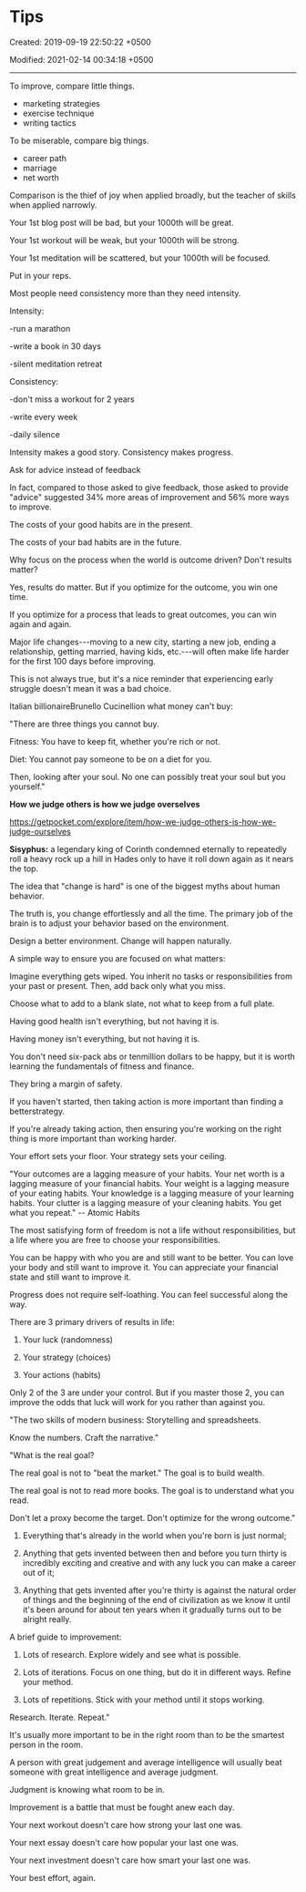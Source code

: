 # Tips

Created: 2019-09-19 22:50:22 +0500

Modified: 2021-02-14 00:34:18 +0500

---

To improve, compare little things.
-   marketing strategies
-   exercise technique
-   writing tactics

To be miserable, compare big things.
-   career path
-   marriage
-   net worth

Comparison is the thief of joy when applied broadly, but the teacher of skills when applied narrowly.



Your 1st blog post will be bad, but your 1000th will be great.

Your 1st workout will be weak, but your 1000th will be strong.

Your 1st meditation will be scattered, but your 1000th will be focused.

Put in your reps.



Most people need consistency more than they need intensity.

Intensity:

-run a marathon

-write a book in 30 days

-silent meditation retreat

Consistency:

-don't miss a workout for 2 years

-write every week

-daily silence

Intensity makes a good story. Consistency makes progress.



Ask for advice instead of feedback

In fact, compared to those asked to give feedback, those asked to provide "advice" suggested 34% more areas of improvement and 56% more ways to improve.



The costs of your good habits are in the present.

The costs of your bad habits are in the future.



Why focus on the process when the world is outcome driven? Don't results matter?

Yes, results do matter. But if you optimize for the outcome, you win one time.

If you optimize for a process that leads to great outcomes, you can win again and again.



Major life changes---moving to a new city, starting a new job, ending a relationship, getting married, having kids, etc.---will often make life harder for the first 100 days before improving.

This is not always true, but it's a nice reminder that experiencing early struggle doesn't mean it was a bad choice.



Italian billionaireBrunello Cucinellion what money can't buy:

"There are three things you cannot buy.

Fitness: You have to keep fit, whether you're rich or not.

Diet: You cannot pay someone to be on a diet for you.

Then, looking after your soul. No one can possibly treat your soul but you yourself."



**How we judge others is how we judge overselves**

<https://getpocket.com/explore/item/how-we-judge-others-is-how-we-judge-ourselves>



**Sisyphus:** a legendary king of Corinth condemned eternally to repeatedly roll a heavy rock up a hill in Hades only to have it roll down again as it nears the top.



The idea that "change is hard" is one of the biggest myths about human behavior.

The truth is, you change effortlessly and all the time. The primary job of the brain is to adjust your behavior based on the environment.

Design a better environment. Change will happen naturally.



A simple way to ensure you are focused on what matters:

Imagine everything gets wiped. You inherit no tasks or responsibilities from your past or present. Then, add back only what you miss.

Choose what to add to a blank slate, not what to keep from a full plate.



Having good health isn't everything, but not having it is.



Having money isn't everything, but not having it is.

You don't need six-pack abs or tenmillion dollars to be happy, but it is worth learning the fundamentals of fitness and finance.

They bring a margin of safety.



If you haven't started, then taking action is more important than finding a betterstrategy.

If you're already taking action, then ensuring you're working on the right thing is more important than working harder.

Your effort sets your floor. Your strategy sets your ceiling.



"Your outcomes are a lagging measure of your habits. Your net worth is a lagging measure of your financial habits. Your weight is a lagging measure of your eating habits. Your knowledge is a lagging measure of your learning habits. Your clutter is a lagging measure of your cleaning habits. You get what you repeat." -- Atomic Habits



The most satisfying form of freedom is not a life without responsibilities, but a life where you are free to choose your responsibilities.



You can be happy with who you are and still want to be better. You can love your body and still want to improve it. You can appreciate your financial state and still want to improve it.

Progress does not require self-loathing. You can feel successful along the way.



There are 3 primary drivers of results in life:

1.  Your luck (randomness)

2.  Your strategy (choices)

3.  Your actions (habits)

Only 2 of the 3 are under your control. But if you master those 2, you can improve the odds that luck will work for you rather than against you.



"The two skills of modern business: Storytelling and spreadsheets.

Know the numbers. Craft the narrative."



"What is the real goal?

The real goal is not to "beat the market." The goal is to build wealth.

The real goal is not to read more books. The goal is to understand what you read.

Don't let a proxy become the target. Don't optimize for the wrong outcome."



1.  Everything that's already in the world when you're born is just normal;

2.  Anything that gets invented between then and before you turn thirty is incredibly exciting and creative and with any luck you can make a career out of it;

3.  Anything that gets invented after you're thirty is against the natural order of things and the beginning of the end of civilization as we know it until it's been around for about ten years when it gradually turns out to be alright really.



A brief guide to improvement:

1) Lots of research. Explore widely and see what is possible.

2) Lots of iterations. Focus on one thing, but do it in different ways. Refine your method.

3) Lots of repetitions. Stick with your method until it stops working.

Research. Iterate. Repeat."



It's usually more important to be in the right room than to be the smartest person in the room.

A person with great judgement and average intelligence will usually beat someone with great intelligence and average judgment.

Judgment is knowing what room to be in.



Improvement is a battle that must be fought anew each day.

Your next workout doesn't care how strong your last one was.

Your next essay doesn't care how popular your last one was.

Your next investment doesn't care how smart your last one was.

Your best effort, again.
